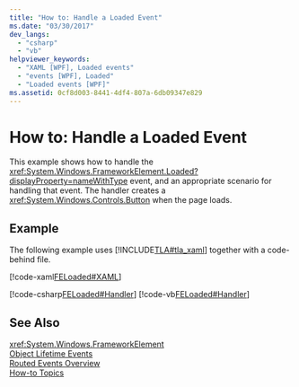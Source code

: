 ```yaml
---
title: "How to: Handle a Loaded Event"
ms.date: "03/30/2017"
dev_langs: 
  - "csharp"
  - "vb"
helpviewer_keywords: 
  - "XAML [WPF], Loaded events"
  - "events [WPF], Loaded"
  - "Loaded events [WPF]"
ms.assetid: 0cf8d003-8441-4df4-807a-6db09347e829
---
```

# How to: Handle a Loaded Event
This example shows how to handle the <xref:System.Windows.FrameworkElement.Loaded?displayProperty=nameWithType> event, and an appropriate scenario for handling that event. The handler  creates a <xref:System.Windows.Controls.Button> when the page loads.  
  
## Example  
 The following example uses [!INCLUDE[TLA#tla_xaml](../../../../includes/tlasharptla-xaml-md.md)] together with a code-behind file.  
  
 [!code-xaml[FELoaded#XAML](../../../../samples/snippets/csharp/VS_Snippets_Wpf/FELoaded/CSharp/default.xaml#xaml)]  
  
 [!code-csharp[FELoaded#Handler](../../../../samples/snippets/csharp/VS_Snippets_Wpf/FELoaded/CSharp/default.xaml.cs#handler)]
 [!code-vb[FELoaded#Handler](../../../../samples/snippets/visualbasic/VS_Snippets_Wpf/FELoaded/VisualBasic/default.xaml.vb#handler)]  
  
## See Also  
 <xref:System.Windows.FrameworkElement>  
 [Object Lifetime Events](../../../../docs/framework/wpf/advanced/object-lifetime-events.md)  
 [Routed Events Overview](../../../../docs/framework/wpf/advanced/routed-events-overview.md)  
 [How-to Topics](../../../../docs/framework/wpf/advanced/base-elements-how-to-topics.md)
